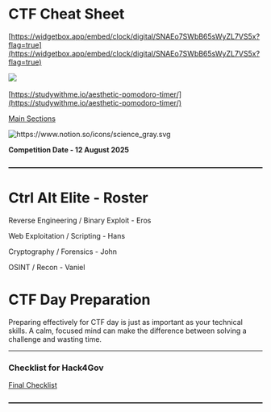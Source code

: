 # CTF Cheat Sheet

[https://widgetbox.app/embed/clock/digital/SNAEo7SWbB65sWyZL7VS5x?flag=true](https://widgetbox.app/embed/clock/digital/SNAEo7SWbB65sWyZL7VS5x?flag=true)

![](https://images.unsplash.com/photo-1660927059794-152d06e11016?ixlib=rb-4.0.3&q=85&fm=jpg&crop=entropy&cs=srgb)

[https://studywithme.io/aesthetic-pomodoro-timer/](https://studywithme.io/aesthetic-pomodoro-timer/)

[Main Sections](CTF%20Cheat%20Sheet%2022e3dc4f1a9480859119eedd669e44fc/Main%20Sections%2022e3dc4f1a94812abb67fa73655e94bd.csv)

<aside>
<img src="https://www.notion.so/icons/science_gray.svg" alt="https://www.notion.so/icons/science_gray.svg" width="40px" />

**Competition Date - 12 August 2025**

</aside>

![unnamed2.jpg](CTF%20Cheat%20Sheet%2022e3dc4f1a9480859119eedd669e44fc/unnamed2.jpg)

# Ctrl Alt Elite - Roster

Reverse Engineering / Binary Exploit - Eros

Web Exploitation / Scripting - Hans

Cryptography / Forensics - John 

OSINT / Recon - Vaniel 

# **CTF Day Preparation**

Preparing effectively for CTF day is just as important as your technical skills. A calm, focused mind can make the difference between solving a challenge and wasting time.

---

### **Checklist for Hack4Gov**

[Final Checklist](CTF%20Cheat%20Sheet%2022e3dc4f1a9480859119eedd669e44fc/Final%20Checklist%2022e3dc4f1a948170b9fef57bc4181f2d.csv)

![unnamed2.jpg](CTF%20Cheat%20Sheet%2022e3dc4f1a9480859119eedd669e44fc/unnamed2.jpg)